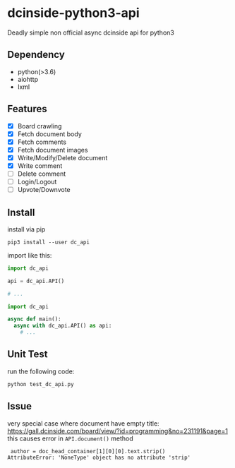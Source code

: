 # dcinside-python3-api

Deadly simple non official async dcinside api for python3

## Dependency

- python(>3.6)
- aiohttp
- lxml

## Features

- [x] Board crawling
- [x] Fetch document body
- [x] Fetch comments 
- [x] Fetch document images
- [x] Write/Modify/Delete document
- [x] Write comment
- [ ] Delete comment
- [ ] Login/Logout
- [ ] Upvote/Downvote

## Install

install via pip

```
pip3 install --user dc_api
```

import like this:

```py
import dc_api

api = dc_api.API()

# ...
```

```py
import dc_api

async def main():
  async with dc_api.API() as api:
    # ...
```

## Unit Test

run the following code:

```py
python test_dc_api.py
```

## Issue

very special case where document have empty title: <https://gall.dcinside.com/board/view/?id=programming&no=231191&page=1>
this causes error in `API.document()` method
```
 author = doc_head_container[1][0][0].text.strip()
AttributeError: 'NoneType' object has no attribute 'strip'
```
